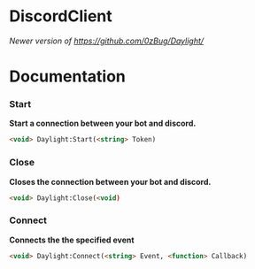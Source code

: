 # DiscordClient
*Newer version of https://github.com/0zBug/Daylight/*

# Documentation
### Start
**Start a connection between your bot and discord.**
```html
<void> Daylight:Start(<string> Token)
```
### Close
**Closes the connection between your bot and discord.**
``` html
<void> Daylight:Close(<void)
```
### Connect
**Connects the the specified event**
```html
<void> Daylight:Connect(<string> Event, <function> Callback)
```
